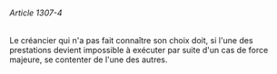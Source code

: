 ###### Article 1307-4

Le créancier qui n'a pas fait connaître son choix doit, si l'une des prestations devient impossible à exécuter par suite d'un cas de force majeure, se contenter de l'une des autres.

